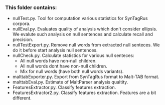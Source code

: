 ### This folder contains: ###
* nullTest.py. Tool for computation various statistics for SynTagRus corpora.
* nullEval.py. Evaluates quality of analysis which don't consider ellipsis. We evalute such analysis on null sentences and calculate recall and precision.
* nullTestExport.py. Remove null words from extracted null senteces. We do it before start analysis null sentences. 
* nullCheck.py. Calculate statistics for various null senteces:
  * All null words have non-null children.
  * All null words dont have non-null children.
  * Mix for null words (have both null words variants).
* malttabExporter.py. Export from SynTagRus format to Malt-TAB format.
* malttabEval.py. Estimate of MaltParser analysis qualtity.
* FeaturesExtractor.py. Classify features extraction.
* FeaturesExtractor2.py. Classify features extraction. Features are a bit different.
